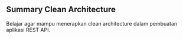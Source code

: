 ## Summary Clean Architecture

Belajar agar mampu menerapkan clean architecture dalam pembuatan aplikasi REST API.
